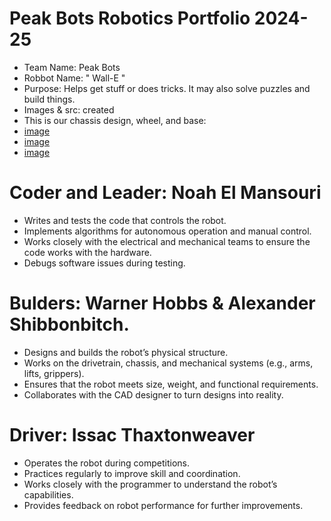 # Peak Bots Robotics Portfolio 2024-25

* Team Name: Peak Bots
* Robbot Name: " Wall-E " 
* Purpose: Helps get stuff or does tricks. It may also solve puzzles and build things.
* Images & src: created
* This is our chassis design, wheel, and base:
* [image](https://github.com/user-attachments/assets/403440f2-0382-40b2-8a8e-a4f87d2656b4) 
* [image](https://github.com/user-attachments/assets/1406873c-1fce-4fa0-877d-f385f05d5465)
* [image](https://github.com/user-attachments/assets/adef4a9f-fb04-42a1-88b9-330993956b45)




# Coder and Leader: Noah El Mansouri
* Writes and tests the code that controls the robot.
* Implements algorithms for autonomous operation and manual control.
* Works closely with the electrical and mechanical teams to ensure the code works with the hardware.
* Debugs software issues during testing.

# Bulders: Warner Hobbs & Alexander Shibbonbitch.
* Designs and builds the robot’s physical structure.
* Works on the drivetrain, chassis, and mechanical systems (e.g., arms, lifts, grippers).
* Ensures that the robot meets size, weight, and functional requirements.
* Collaborates with the CAD designer to turn designs into reality.

# Driver: Issac Thaxtonweaver
* Operates the robot during competitions.
* Practices regularly to improve skill and coordination.
* Works closely with the programmer to understand the robot’s capabilities.
* Provides feedback on robot performance for further improvements.
